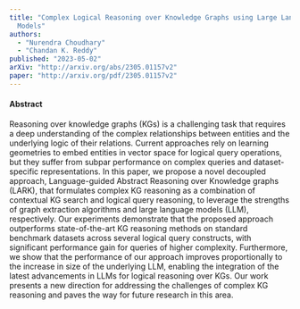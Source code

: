 ```yaml
---
title: "Complex Logical Reasoning over Knowledge Graphs using Large Language
  Models"
authors:
  - "Nurendra Choudhary"
  - "Chandan K. Reddy"
published: "2023-05-02"
arXiv: "http://arxiv.org/abs/2305.01157v2"
paper: "http://arxiv.org/pdf/2305.01157v2"
---
```


#### Abstract

Reasoning over knowledge graphs (KGs) is a challenging task that requires a deep understanding of the complex relationships between entities and the underlying logic of their relations. Current approaches rely on learning geometries to embed entities in vector space for logical query operations, but they suffer from subpar performance on complex queries and dataset-specific representations. In this paper, we propose a novel decoupled approach, Language-guided Abstract Reasoning over Knowledge graphs (LARK), that formulates complex KG reasoning as a combination of contextual KG search and logical query reasoning, to leverage the strengths of graph extraction algorithms and large language models (LLM), respectively. Our experiments demonstrate that the proposed approach outperforms state-of-the-art KG reasoning methods on standard benchmark datasets across several logical query constructs, with significant performance gain for queries of higher complexity. Furthermore, we show that the performance of our approach improves proportionally to the increase in size of the underlying LLM, enabling the integration of the latest advancements in LLMs for logical reasoning over KGs. Our work presents a new direction for addressing the challenges of complex KG reasoning and paves the way for future research in this area.

